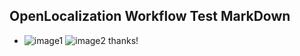 ## OpenLocalization Workflow Test MarkDown
* ![image1](.\adfa4149-a733-4de0-911a-9119bcecf0d7.png)   ![image2](.\f8a2f5de-4fe7-476c-856f-96cfc1463034.png) 
thanks!
